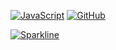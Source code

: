[![JavaScript](https://img.shields.io/badge/--F7DF1E?logo=javascript&logoColor=000)](https://www.javascript.com/)
[![GitHub](https://img.shields.io/badge/--181717?logo=github&logoColor=ffffff)](https://github.com/)

[![Sparkline](https://stars.medv.io/Naereen/badges.svg)](https://stars.medv.io/Naereen/badges)


